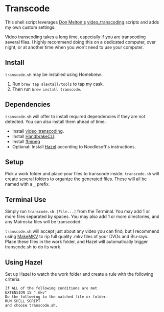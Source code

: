 # Transcode

This shell script leverages [Don Melton's](https://donmelton.com) [video_transcoding](http://github.com/donmelton/video_transcoding) scripts and adds my own custom settings.

Video transcoding takes a long time, especially if you are transcoding several files. I highly recommend doing this on a dedicated computer, over night, or at another time when you won't need to use your computer.

## Install

`transcode.sh` may be installed using Homebrew.
1. Run `brew tap alextall/tools` to tap my cask.
2. Then run `brew install transcode`.

## Dependencies

`transcode.sh` will offer to install required dependencies if they are not detected. You can also install them ahead of time.

* Install [video_transcoding](http://github.com/donmelton/video_transcoding).
* Install [HandbrakeCLI](https://handbrake.fr).
* Install [ffmpeg](http://http://ffmpeg.org)
* Optional: Install [Hazel](https://www.noodlesoft.com) according to Noodlesoft's instructions.

## Setup

Pick a work folder and place your files to transcode inside. `transcode.sh` will create several folders to organize the generated files. These will all be named with a `_` prefix.

## Terminal Use

Simply run `transcode.sh [File...]` from the Terminal. You may add 1 or more files separated by spaces. You may also add 1 or more directories, and any Matroska files will be transcoded.

`transcode.sh` will accept just about any video you can find, but I recommend using [MakeMKV](http://makemkv.com) to rip full quality .mkv files of your DVDs and Blu-rays. Place these files in the work folder, and Hazel will automatically trigger transcode.sh to do its work.

## Using Hazel

Set up Hazel to watch the work folder and create a rule  with the following criteria:

	If ALL of the following conditions are met
	EXTENSION IS ".mkv"
	Do the following to the matched file or folder:
	RUN SHELL SCRIPT
	and choose transcode.sh.

